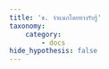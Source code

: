 ```yaml
---
title: 'ข. จำแนกโดยทางรับรู้'
taxonomy:
    category:
        - docs
hide_hypothesis: false
---
```


